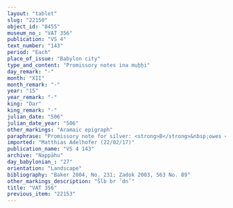 ```yaml
---
layout: "tablet"
slug: "22150"
object_id: "8455"
museum_no_: "VAT 356"
publication: "VS 4"
text_number: "143"
period: "Each"
place_of_issue: "Babylon city"
type_and_content: "Promissory notes ina muẖẖi"
day_remark: "-"
month: "XII"
month_remark: "-"
year: "15"
year_remark: "-"
king: "Dar"
king_remark: "-"
julian_date: "506"
julian_date_year: "506"
other_markings: "Aramaic epigraph"
paraphrase: "Promissory note for silver: <strong>B</strong>&nbsp;owes <strong>A</strong> 10 shekels of cut silver of 1/8 alloy. The debt bears a monthly interest of 1 shekel per mina. <strong>B</strong> is to pay in Addāru (XII). 8 witnesses, including 1 added later on, and the scribe (Nab&ucirc;-nādin-<em>&scaron;&uacute;</em>/Iddin-Bēl//Bāˀiru).<br /> &nbsp;<br /> <strong>A</strong>&nbsp;= Mūrānu/Ibnāya; <strong>B</strong> = &Scaron;ellebu/Iddin-Nab&ucirc;//Nappāhu<br /> &nbsp;"
imported: "Matthias Adelhofer (22/02/17)"
publication_name: "VS 4 143"
archive: "Nappāhu"
day_babylonian_: "27"
orientation: "Landscape"
bibliography: "Baker 2004, No. 231; Zadok 2003, 563 No. 89"
other_markings_description: "Šlb br ˀdnˀ"
title: "VAT 356"
previous_item: "22153"
---
```

